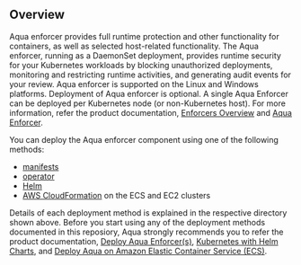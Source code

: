 ## Overview

Aqua enforcer provides full runtime protection and other functionality for containers, as well as selected host-related functionality. The Aqua enforcer, running as a DaemonSet deployment, provides runtime security for your Kubernetes workloads by blocking unauthorized deployments, monitoring and restricting runtime activities, and generating audit events for your review. Aqua enforcer is supported on the Linux and Windows platforms. Deployment of Aqua enforcer is optional. A single Aqua Enforcer can be deployed per Kubernetes node (or non-Kubernetes host). For more information, refer the product documentation, [Enforcers Overview](https://docs.aquasec.com/docs/enforcers-overview#section-aqua-enforcers) and [Aqua Enforcer](https://docs.aquasec.com/docs/aqua-enforcer).

You can deploy the Aqua enforcer component using one of the following methods:
* [manifests](https://github.com/KoppulaRajender/deployments/tree/6.5_dev/2_enforcers/aqua_enforcer/manifests)
* [operator](https://github.com/KoppulaRajender/deployments/tree/6.5_dev/2_enforcers/aqua_enforcer/operator)
* [Helm](https://github.com/KoppulaRajender/deployments/tree/6.5_dev/2_enforcers/aqua_enforcer/Helm)
* [AWS CloudFormation](https://github.com/KoppulaRajender/deployments/tree/6.5_dev/2_enforcers/aqua_enforcer/cloudformation) on the ECS and EC2 clusters 

Details of each deployment method is explained in the respective directory shown above. Before you start using any of the deployment methods documented in this reposiory, Aqua strongly recommends you to refer the product documentation, [Deploy Aqua Enforcer(s)](https://docs.aquasec.com/docs/deploy-k8s-aqua-enforcers), [Kubernetes with Helm Charts](https://docs.aquasec.com/docs/kubernetes-with-helm#section-step-4-deploy-the-aqua-enforcer), and [Deploy Aqua on Amazon Elastic Container Service (ECS)](https://docs.aquasec.com/docs/amazon-elastic-container-service-ecs#section-step-2-deploy-aqua-enforcers).